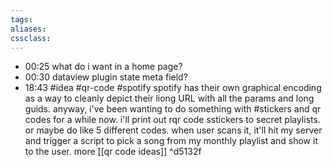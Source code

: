 ```yaml
---
tags:
aliases:
cssclass:
---
```



- 00:25 what do i want in a home page?
- 00:30 dataview plugin state meta field?<br>
- 18:43 #idea #qr-code #spotify spotify has their own graphical encoding as a way to cleanly depict their liong URL with all the params and long guids. anyway, i've been wanting to do something with #stickers and qr codes for a while now. i'll print out rqr code sstickers to secret playlists. or maybe do like 5 different codes. when user scans it, it'll hit my server and trigger a script to pick a song from my monthly playlist and show it to the user. more [[qr code ideas]] ^d5132f